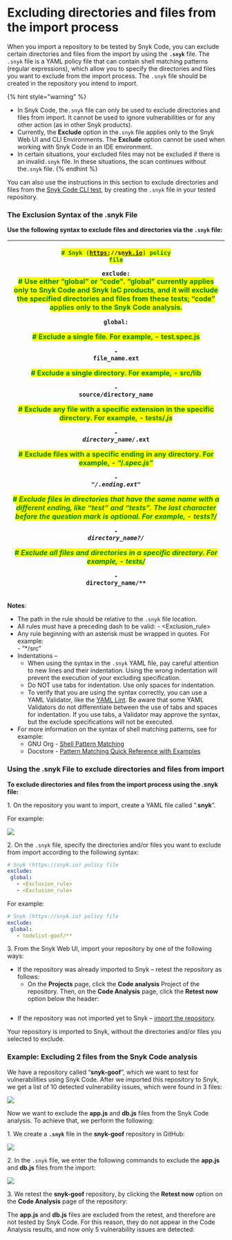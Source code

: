 # Excluding directories and files from the import process

When you import a repository to be tested by Snyk Code, you can exclude certain directories and files from the import by using the **`.snyk`** file. The `.snyk` file is a YAML policy file that can contain shell matching patterns (regular expressions), which allow you to specify the directories and files you want to exclude from the import process. The `.snyk` file should be created in the repository you intend to import.

{% hint style="warning" %}
* In Snyk Code, the`.snyk` file can only be used to exclude directories and files from import. It cannot be used to ignore vulnerabilities or for any other action (as in other Snyk products).
* Currently, the **Exclude** option in the`.snyk` file applies only to the Snyk Web UI and CLI Environments. The **Exclude** option cannot be used when working with Snyk Code in an IDE environment.
* In certain situations, your excluded files may not be excluded if there is an invalid`.snyk` file. In these situations, the scan continues without the`.snyk` file.
{% endhint %}

You can also use the instructions in this section to exclude directories and files from the [Snyk Code CLI test](../../../cli-for-snyk-code/testing-your-source-code-via-the-cli.md), by creating the `.snyk` file in your tested repository.

### **The Exclusion Syntax of the .snyk File**

**Use the following syntax to exclude files and directories via the `.snyk` file:**

| <p><mark style="color:green;"><code># Snyk (https://snyk.io) policy file</code></mark><br></p><p><code>exclude:</code><br><mark style="color:green;"># Use either “global” or “code”. “global” currently applies only to Snyk Code and Snyk IaC products, and it will exclude the specified directories and files from these tests; “code” applies only to the Snyk Code analysis.</mark><br></p><p><code>global:</code></p><p><mark style="color:green;"># Exclude a single file. For example, - test.spec.js</mark></p><p><code>- file_name.ext</code></p><p><mark style="color:green;"># Exclude a single directory. For example, - src/lib</mark></p><p><code>- source/directory_name</code></p><p><mark style="color:green;"># Exclude any file with a specific extension in the specific directory. For example, - tests/</mark><em><mark style="color:green;">.js</mark></em></p><p><em><code>- directory_name/</code></em><code>.ext</code></p><p><mark style="color:green;"># Exclude files with a specific ending in any directory. For example, - “<strong>/*.spec.js”</strong></mark></p><p><strong><code>- "</code></strong><code>/</code><em><code>.ending.ext"</code></em></p><p><em><mark style="color:green;"># Exclude files in directories that have the same name with a different ending, like “test” and “tests”. The last character before the question mark is optional. For example, - tests?/</mark></em></p><p><code>- directory_name?/</code></p><p><em><mark style="color:green;"># Exclude all files and directories in a specific directory. For example, - tests/</mark></em><code>*</code></p><p><code>- directory_name/**</code></p> |
| ---------------------------------------------------------------------------------------------------------------------------------------------------------------------------------------------------------------------------------------------------------------------------------------------------------------------------------------------------------------------------------------------------------------------------------------------------------------------------------------------------------------------------------------------------------------------------------------------------------------------------------------------------------------------------------------------------------------------------------------------------------------------------------------------------------------------------------------------------------------------------------------------------------------------------------------------------------------------------------------------------------------------------------------------------------------------------------------------------------------------------------------------------------------------------------------------------------------------------------------------------------------------------------------------------------------------------------------------------------------------------------------------------------------------------------------------------------------------------------------------------------------------------------------------------------------------------------------------------------------------------------------------------------------------- |

**Notes**:

* The path in the rule should be relative to the `.snyk` file location.
* All rules must have a preceding dash to be valid: - \<Exclusion\_rule>
* Any rule beginning with an asterisk must be wrapped in quotes. For example:\
  \- ”\*/src”
* Indentations –
  * When using the syntax in the `.snyk` YAML file, pay careful attention to new lines and their indentation. Using the wrong indentation will prevent the execution of your excluding specification.
  * Do NOT use tabs for indentation. Use only spaces for indentation.
  * To verify that you are using the syntax correctly, you can use a YAML Validator, like the [YAML Lint](http://www.yamllint.com/). Be aware that some YAML Validators do not differentiate between the use of tabs and spaces for indentation. If you use tabs, a Validator may approve the syntax, but the exclude specifications will not be executed.
* For more information on the syntax of shell matching patterns, see for example:
  * GNU Org - [Shell Pattern Matching](https://www.gnu.org/software/findutils/manual/html\_node/find\_html/Shell-Pattern-Matching.html)
  * Docstore - [Pattern Matching Quick Reference with Examples](https://docstore.mik.ua/orelly/unix/upt/ch26\_10.htm)

### **Using the .snyk File to exclude directories and files from import**

**To exclude directories and files from the import process using the .snyk file:**

1\. On the repository you want to import, create a YAML file called “.**snyk**”.

For example:

![](<../../../../../.gitbook/assets/Snyk Code - Exlude from Import - .snyk file creation - 2.png>)

2\. On the `.snyk` file, specify the directories and/or files you want to exclude from import according to the following syntax:

```yaml
# Snyk (https://snyk.io) policy file
exclude:
 global:
   - <Exclusion_rule>
   - <Exclusion_rule>
```

For example:

```yaml
# Snyk (https://snyk.io) policy file
exclude:
 global:
   - todolist-goof/** 
```

3\. From the Snyk Web UI, import your repository by one of the following ways:

* If the repository was already imported to Snyk – retest the repository as follows:
  * On the **Projects** page, click the **Code analysis** Project of the repository. Then, on the **Code Analysis** page, click the **Retest now** option below the header:

<figure><img src="../../../../../.gitbook/assets/image (222).png" alt=""><figcaption></figcaption></figure>

* If the repository was not imported yet to Snyk – [import the repository](importing-additional-repositories-to-snyk.md).

Your repository is imported to Snyk, without the directories and/or files you selected to exclude.

### **Example**: **Excluding 2 files from the Snyk Code analysis**

We have a repository called “**snyk-goof**”, which we want to test for vulnerabilities using Snyk Code. After we imported this repository to Snyk, we get a list of 10 detected vulnerability issues, which were found in 3 files:

![](<../../../../../.gitbook/assets/Snyk Code - Exlude from Import - Example - Before Exclude.png>)

Now we want to exclude the **app.js** and **db.js** files from the Snyk Code analysis. To achieve that, we perform the following:

1\. We create a **`.snyk`** file in the **snyk-goof** repository in GitHub:

![](<../../../../../.gitbook/assets/Snyk Code - Exlude from Import - Example - .snyk file creation.png>)

2\. In the `.snyk` file, we enter the following commands to exclude the **app.js** and **db.js** files from the import:

![](<../../../../../.gitbook/assets/Snyk Code - Exlude from Import - Example - Command.png>)

3\. We retest the **snyk-goof** repository, by clicking the **Retest now** option on the **Code Analysis** page of the repository:

The **app.js** and **db.js** files are excluded from the retest, and therefore are not tested by Snyk Code. For this reason, they do not appear in the Code Analysis results, and now only 5 vulnerability issues are detected:

<figure><img src="../../../../../.gitbook/assets/image (120).png" alt=""><figcaption></figcaption></figure>
